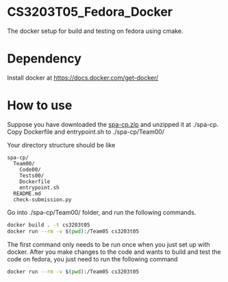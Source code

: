 # CS3203T05_Fedora_Docker
The docker setup for build and testing on fedora using cmake.

# Dependency
Install docker at https://docs.docker.com/get-docker/

# How to use
Suppose you have downloaded the [spa-cp.zip](https://github.com/nus-cs3203/project-wiki/raw/main/archive/spa-cp-2022-Jan-07.zip) and unzipped it at ./spa-cp. Copy Dockerfile and entrypoint.sh to ./spa-cp/Team00/

Your directory structure should be like
```
spa-cp/
  Team00/
    Code00/
    Tests00/
    Dockerfile
    entrypoint.sh
  README.md
  check-submission.py
```

Go into ./spa-cp/Team00/ folder, and run the following commands.
```bash
docker build . -t cs3203t05
docker run --rm -v $(pwd):/Team05 cs3203t05
```
The first command only needs to be run once when you just set up with docker. After you make changes to the code and wants to build and test the code on fedora, you just need to run the following command
```bash
docker run --rm -v $(pwd):/Team05 cs3203t05
```
